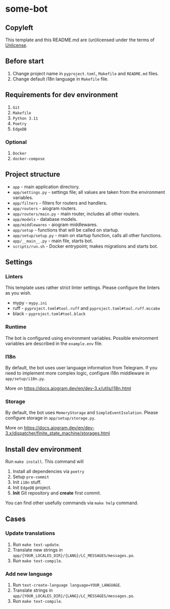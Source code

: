 # some-bot
## Copyleft
This template and this README.md are (un)licensed under the terms of [Unlicense](https://unlicense.org/).
## Before start
1. Change project name in `pyproject.toml`, `Makefile` and `README.md` files.
2. Change default i18n language in `Makefile` file.
## Requirements for dev environment
1. `Git`
2. `Makefile`
3. `Python 3.11`
4. `Poetry`
5. `EdgeDB`
### Optional
1. `Docker`
2. `docker-compose`
## Project structure
- `app` - main application directory.
- `app/settings.py` - settings file; all values are taken from the environment variables.
- `app/filters` - filters for routers and handlers.
- `app/routers` - aiogram routers.
- `app/routers/main.py` - main router, includes all other routers.
- `app/models` - database models.
- `app/middlewares` - aiogram middlewares.
- `app/setup` - functions that will be called on startup.
- `app/setup/setup.py` - main on startup function, calls all other functions.
- `app/__main__.py` - main file, starts bot.
- `scripts/run.sh` - Docker entrypoint; makes migrations and starts bot.
## Settings
### Linters
This template uses rather strict linter settings. Please configure the linters as you wish.
- mypy - `mypy.ini`
- ruff - `pyproject.toml#tool.ruff` and `pyproject.toml#tool.ruff.mccabe`
- black - `pyproject.toml#tool.black`
### Runtime
The bot is configured using environment variables.
Possible environment variables are described in the `example.env` file.
### I18n
By default, the bot uses user language information from Telegram.
If you need to implement more complex logic, configure i18n middleware in `app/setup/i18n.py`.

More on https://docs.aiogram.dev/en/dev-3.x/utils/i18n.html
### Storage
By default, the bot uses `MemoryStorage` and `SimpleEventIsolation`.
Please configure storage in `app/setup/storage.py`.

More on https://docs.aiogram.dev/en/dev-3.x/dispatcher/finite_state_machine/storages.html
## Install dev environment
Run `make install`.
This command will
1. Install all dependencies via `poetry`
2. Setup `pre-commit`
3. Init `i18n` stuff.
4. Init `EdgeDB` project.
5. **Init** Git repository and **create** first commit.

You can find other usefully commands via `make help` command.
## Cases
### Update translations
1. Run `make text-update`.
2. Translate new strings in `app/{YOUR_LOCALES_DIR}/{LANG}/LC_MESSAGES/messages.po`.
3. Run `make text-compile`.
### Add new language
1. Run `text-create-language language=YOUR_LANGUAGE`.
2. Translate strings in `app/{YOUR_LOCALES_DIR}/{LANG}/LC_MESSAGES/messages.po`.
3. Run `make text-compile`.

